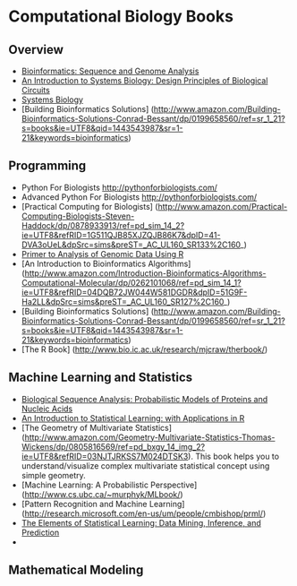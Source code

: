 # Computational Biology Books

## Overview
* [Bioinformatics: Sequence and Genome Analysis](http://www.amazon.com/Bioinformatics-Sequence-Genome-Analysis-Mount/dp/0879697121/ref=pd_sim_14_19?ie=UTF8&refRID=155ZH1GZQ7ANRMSQPC1G)
* [An Introduction to Systems Biology: Design Principles of Biological Circuits](http://www.amazon.com/Introduction-Systems-Biology-Mathematical-Computational/dp/1584886420/ref=pd_sim_14_22?ie=UTF8&refRID=06C0325WZKTDGTPMKZWH)
* [Systems Biology](http://www.amazon.com/Systems-Biology-Edda-Klipp/dp/3527318747/ref=pd_sim_14_12?ie=UTF8&refRID=03G01TR2PFCA890YWNNN)
* [Building Bioinformatics Solutions] (http://www.amazon.com/Building-Bioinformatics-Solutions-Conrad-Bessant/dp/0199658560/ref=sr_1_21?s=books&ie=UTF8&qid=1443543987&sr=1-21&keywords=bioinformatics)

## Programming
* Python For Biologists
  http://pythonforbiologists.com/
* Advanced Python For Biologists
  http://pythonforbiologists.com/
* [Practical Computing for Biologists] (http://www.amazon.com/Practical-Computing-Biologists-Steven-Haddock/dp/0878933913/ref=pd_sim_14_2?ie=UTF8&refRID=1G511QJB85XJZQJB86K7&dpID=41-DVA3oUeL&dpSrc=sims&preST=_AC_UL160_SR133%2C160_)
* [Primer to Analysis of Genomic Data Using R](http://www.amazon.com/Primer-Analysis-Genomic-Data-Using/dp/331914474X/ref=pd_sim_14_16?ie=UTF8&refRID=12FK4N9VGWE43CTVDGH6)
* [An Introduction to Bioinformatics Algorithms] (http://www.amazon.com/Introduction-Bioinformatics-Algorithms-Computational-Molecular/dp/0262101068/ref=pd_sim_14_1?ie=UTF8&refRID=04DQB72JW044W581DGDR&dpID=51G9F-Ha2LL&dpSrc=sims&preST=_AC_UL160_SR127%2C160_)
* [Building Bioinformatics Solutions] (http://www.amazon.com/Building-Bioinformatics-Solutions-Conrad-Bessant/dp/0199658560/ref=sr_1_21?s=books&ie=UTF8&qid=1443543987&sr=1-21&keywords=bioinformatics)
* [The R Book] (http://www.bio.ic.ac.uk/research/mjcraw/therbook/)

## Machine Learning and Statistics
* [Biological Sequence Analysis: Probabilistic Models of Proteins and Nucleic Acids](http://www.amazon.com/Biological-Sequence-Analysis-Probabilistic-Proteins/dp/0521629713/ref=pd_sim_14_1?ie=UTF8&refRID=1FDCT9TRNH0C2JGEEMDB&dpID=51sn5Ohcd0L&dpSrc=sims&preST=_AC_UL160_SR113%2C160_)
* [An Introduction to Statistical Learning: with Applications in R](http://www-bcf.usc.edu/~gareth/ISL/)
* [The Geometry of Multivariate Statistics] (http://www.amazon.com/Geometry-Multivariate-Statistics-Thomas-Wickens/dp/0805816569/ref=pd_bxgy_14_img_2?ie=UTF8&refRID=03NJTJRKSS7M024DTSK3). This book helps you to understand/visualize complex multivariate statistical concept using simple geometry.  
* [Machine Learning: A Probabilistic Perspective] (http://www.cs.ubc.ca/~murphyk/MLbook/)
* [Pattern Recognition and Machine Learning] (http://research.microsoft.com/en-us/um/people/cmbishop/prml/)
* [The Elements of Statistical Learning: Data Mining, Inference, and Prediction](http://statweb.stanford.edu/~tibs/ElemStatLearn/)
* 


## Mathematical Modeling
